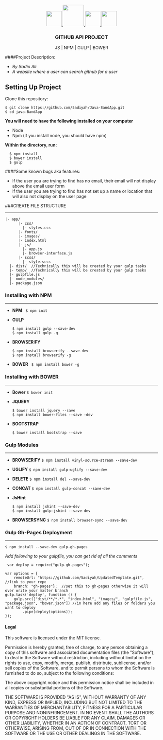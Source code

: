 <p align="center">
  <a href="http://gulpjs.com">
    <img height="50" src="http://cdn.warer.com/media/JAVAScript-collector.png">
    <img height="70" src="https://raw.githubusercontent.com/gulpjs/artwork/master/gulp-2x.png">
    <img height="50" src="https://upload.wikimedia.org/wikipedia/commons/thumb/d/db/Npm-logo.svg/2000px-Npm-logo.svg.png">
    <img height="50" src="http://bower.io/img/bower-logo.svg">
  </a>
  <h3 align="center">GITHUB API PROJECT</h3>
  <p align="center">JS | NPM | GULP | BOWER </p>
</p>

####Project Description:
- *By Sadio Ali*
- *A website where a user can search github for a user*



## Setting Up Project

Clone this repository:

```
$ git clone https://github.com/5adiyah/Java-BandApp.git
$ cd java-BandApp
```

**You will need to have the following installed on your computer**
  - Node
  - Npm (if you install node, you should have npm)

**Within the directory, run:**

```
  $ npm install
  $ bower install
  $ gulp
```

####Some known bugs aka features:
- If the user you are trying to find has no email, their email will not display above the email user form
- If the user you are trying to find has not set up a name or location that will also not display on the user page



###CREATE FILE STRUCTURE
______________________________

```
|- app/
      |- css/
        |- styles.css
      |- fonts/
      |- images/
      |- index.html
      |- js/
        |- app.js
        |- browser-interface.js
      |- scss/
        |- style.scss
  |- dist/  //Technically this will be created by your gulp tasks
  |- temp/  //Technically this will be created by your gulp tasks
  |- gulpfile.js
  |- node_modules/
  |- package.json

```

### Installing with NPM
______________________________

- **NPM**
  ` $ npm init`

- **GULP**
  ```
  $ npm install gulp --save-dev
  $ npm install gulp -g
  ```

- **BROWSERIFY**
  ```
  $ npm install browserify --save-dev
  $ npm install browserify -g
  ```

- **BOWER**
  ` $ npm install bower -g`

### Installing with BOWER
______________________________

  - **Bower**
    ` $ bower init `

  - **JQUERY**

    ```
    $ bower install jquery --save
    $ npm install bower-files --save -dev
    ```

  - **BOOTSTRAP**

    ` $ bower install bootstrap --save `

### Gulp Modules
______________________________

  - **BROWSERIFY**
    `$ npm install vinyl-source-stream --save-dev`

  - **UGLIFY**
    `$ npm install gulp-uglify --save-dev`

  - **DELETE**
    `$ npm install del --save-dev`

  - **CONCAT**
    `$ npm install gulp-concat --save-dev`

  - **JsHint**
    ```
    $ npm install jshint --save-dev
    $ npm install gulp-jshint --save-dev
    ```
  - **BROWSERSYNC**
    `$ npm install browser-sync --save-dev`

### Gulp Gh-Pages Deployment
______________________________

`$ npm install --save-dev gulp-gh-pages `

*Add following to your gulpfile, you can get rid of all the comments*

` var deploy = require("gulp-gh-pages");`

```
var options = {
    remoteUrl: "https://github.com/5adiyah/UpdatedTemplate.git", //link to your repo
    branch: "gh-pages"};  //set this to gh-pages otherwise it will over write your master branch
gulp.task('deploy', function () {
    gulp.src(["dist/**/*.*", "index.html", "images/", "gulpfile.js", "package.json", "bower.json"]) //in here add any files or folders you want to deploy
        .pipe(deploy(options));
});
```

#### Legal

This software is licensed under the MIT license.

Permission is hereby granted, free of charge, to any person obtaining a copy
of this software and associated documentation files (the "Software"), to deal
in the Software without restriction, including without limitation the rights
to use, copy, modify, merge, publish, distribute, sublicense, and/or sell
copies of the Software, and to permit persons to whom the Software is
furnished to do so, subject to the following conditions:

The above copyright notice and this permission notice shall be included in
all copies or substantial portions of the Software.

THE SOFTWARE IS PROVIDED "AS IS", WITHOUT WARRANTY OF ANY KIND, EXPRESS OR
IMPLIED, INCLUDING BUT NOT LIMITED TO THE WARRANTIES OF MERCHANTABILITY,
FITNESS FOR A PARTICULAR PURPOSE AND NONINFRINGEMENT. IN NO EVENT SHALL THE
AUTHORS OR COPYRIGHT HOLDERS BE LIABLE FOR ANY CLAIM, DAMAGES OR OTHER
LIABILITY, WHETHER IN AN ACTION OF CONTRACT, TORT OR OTHERWISE, ARISING FROM,
OUT OF OR IN CONNECTION WITH THE SOFTWARE OR THE USE OR OTHER DEALINGS IN
THE SOFTWARE.
